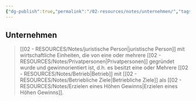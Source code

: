 ```yaml
---
{"dg-publish":true,"permalink":"/02-resources/notes/unternehmen/","tags":["BWL","GFN/LF01","GFN/prüfungsrelevant/AP1"],"noteIcon":"","updated":"2025-08-26T16:35:08.585+02:00"}
---
```


## Unternehmen
>[[02 - RESOURCES/Notes/juristische Person\|juristische Person]]  mit wirtschaftliche Einheiten, die von eine oder mehrere [[02 - RESOURCES/Notes/Privatpersonen\|Privatpersonen]] gegründet wurde und gewinnorientiert ist, d.h. es besitzt  eine oder Mehrere [[02 - RESOURCES/Notes/Betrieb\|Betrieb]] mit [[02 - RESOURCES/Notes/Betriebliche Ziele\|Betriebliche Ziele]] als [[02 - RESOURCES/Notes/Erzielen eines Höhen Gewinns\|Erzielen eines Höhen Gewinns]]. 